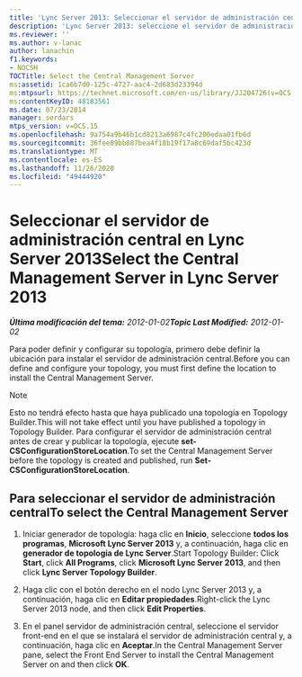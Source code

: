 ```yaml
---
title: 'Lync Server 2013: Seleccionar el servidor de administración central'
description: 'Lync Server 2013: seleccione el servidor de administración central.'
ms.reviewer: ''
ms.author: v-lanac
author: lanachin
f1.keywords:
- NOCSH
TOCTitle: Select the Central Management Server
ms:assetid: 1ca6b7d0-125c-4727-aac4-2d683d23394d
ms:mtpsurl: https://technet.microsoft.com/en-us/library/JJ204726(v=OCS.15)
ms:contentKeyID: 48183561
ms.date: 07/23/2014
manager: serdars
mtps_version: v=OCS.15
ms.openlocfilehash: 9a754a9b46b1cd8213a6987c4fc200edaa01fb6d
ms.sourcegitcommit: 36fee89bb887bea4f18b19f17a8c69daf5bc423d
ms.translationtype: MT
ms.contentlocale: es-ES
ms.lasthandoff: 11/26/2020
ms.locfileid: "49444920"
---
```

# <a name="select-the-central-management-server-in-lync-server-2013"></a><span data-ttu-id="fb142-103">Seleccionar el servidor de administración central en Lync Server 2013</span><span class="sxs-lookup"><span data-stu-id="fb142-103">Select the Central Management Server in Lync Server 2013</span></span>

<div data-xmlns="http://www.w3.org/1999/xhtml">

<div class="topic" data-xmlns="http://www.w3.org/1999/xhtml" data-msxsl="urn:schemas-microsoft-com:xslt" data-cs="https://msdn.microsoft.com/">

<div data-asp="https://msdn2.microsoft.com/asp">



</div>

<div id="mainSection">

<div id="mainBody"><span data-ttu-id="fb142-104">

<span> </span></span><span class="sxs-lookup"><span data-stu-id="fb142-104">

<span> </span></span></span>

<span data-ttu-id="fb142-105">_**Última modificación del tema:** 2012-01-02_</span><span class="sxs-lookup"><span data-stu-id="fb142-105">_**Topic Last Modified:** 2012-01-02_</span></span>

<span data-ttu-id="fb142-106">Para poder definir y configurar su topología, primero debe definir la ubicación para instalar el servidor de administración central.</span><span class="sxs-lookup"><span data-stu-id="fb142-106">Before you can define and configure your topology, you must first define the location to install the Central Management Server.</span></span>

<div>


> [!NOTE]  
> <span data-ttu-id="fb142-107">Esto no tendrá efecto hasta que haya publicado una topología en Topology Builder.</span><span class="sxs-lookup"><span data-stu-id="fb142-107">This will not take effect until you have published a topology in Topology Builder.</span></span> <span data-ttu-id="fb142-108">Para configurar el servidor de administración central antes de crear y publicar la topología, ejecute <STRONG>set-CSConfigurationStoreLocation</STRONG>.</span><span class="sxs-lookup"><span data-stu-id="fb142-108">To set the Central Management Server before the topology is created and published, run <STRONG>Set-CSConfigurationStoreLocation</STRONG>.</span></span>



</div>

<div>

## <a name="to-select-the-central-management-server"></a><span data-ttu-id="fb142-109">Para seleccionar el servidor de administración central</span><span class="sxs-lookup"><span data-stu-id="fb142-109">To select the Central Management Server</span></span>

1.  <span data-ttu-id="fb142-110">Iniciar generador de topología: haga clic en **Inicio**, seleccione **todos los programas**, **Microsoft Lync Server 2013** y, a continuación, haga clic en **generador de topología de Lync Server**.</span><span class="sxs-lookup"><span data-stu-id="fb142-110">Start Topology Builder: Click **Start**, click **All Programs**, click **Microsoft Lync Server 2013**, and then click **Lync Server Topology Builder**.</span></span>

2.  <span data-ttu-id="fb142-111">Haga clic con el botón derecho en el nodo Lync Server 2013 y, a continuación, haga clic en **Editar propiedades**.</span><span class="sxs-lookup"><span data-stu-id="fb142-111">Right-click the Lync Server 2013 node, and then click **Edit Properties**.</span></span>

3.  <span data-ttu-id="fb142-112">En el panel servidor de administración central, seleccione el servidor front-end en el que se instalará el servidor de administración central y, a continuación, haga clic en **Aceptar**.</span><span class="sxs-lookup"><span data-stu-id="fb142-112">In the Central Management Server pane, select the Front End Server to install the Central Management Server on and then click **OK**.</span></span>

<span data-ttu-id="fb142-113"></div>

</div>

<span> </span>

</div>

</div>

</span><span class="sxs-lookup"><span data-stu-id="fb142-113"></div>

</div>

<span> </span>

</div>

</div>

</span></span></div>


